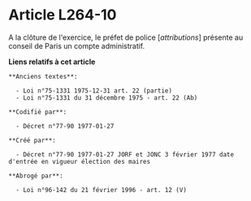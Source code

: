 # Article L264-10

A la clôture de l'exercice, le préfet de police [*attributions*] présente au conseil de Paris un compte administratif.

**Liens relatifs à cet article**

	**Anciens textes**:

	  - Loi n°75-1331 1975-12-31 art. 22 (partie)
	  - Loi n°75-1331 du 31 décembre 1975 - art. 22 (Ab)

	**Codifié par**:

	  - Décret n°77-90 1977-01-27

	**Créé par**:

	  - Décret n°77-90 1977-01-27 JORF et JONC 3 février 1977 date d'entrée en vigueur élection des maires

	**Abrogé par**:

	  - Loi n°96-142 du 21 février 1996 - art. 12 (V)
